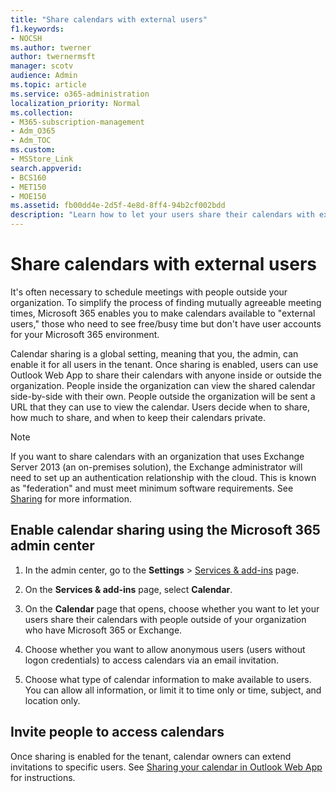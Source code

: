 ```yaml
---
title: "Share calendars with external users"
f1.keywords:
- NOCSH
ms.author: twerner
author: twernermsft
manager: scotv
audience: Admin
ms.topic: article
ms.service: o365-administration
localization_priority: Normal
ms.collection: 
- M365-subscription-management
- Adm_O365
- Adm_TOC
ms.custom:
- MSStore_Link
search.appverid:
- BCS160
- MET150
- MOE150
ms.assetid: fb00dd4e-2d5f-4e8d-8ff4-94b2cf002bdd
description: "Learn how to let your users share their calendars with external users for meetings and appointments. "
---
```


# Share calendars with external users

It's often necessary to schedule meetings with people outside your organization. To simplify the process of finding mutually agreeable meeting times, Microsoft 365 enables you to make calendars available to "external users," those who need to see free/busy time but don't have user accounts for your Microsoft 365 environment.
  
Calendar sharing is a global setting, meaning that you, the admin, can enable it for all users in the tenant. Once sharing is enabled, users can use Outlook Web App to share their calendars with anyone inside or outside the organization. People inside the organization can view the shared calendar side-by-side with their own. People outside the organization will be sent a URL that they can use to view the calendar. Users decide when to share, how much to share, and when to keep their calendars private.
  
> [!NOTE]
> If you want to share calendars with an organization that uses Exchange Server 2013 (an on-premises solution), the Exchange administrator will need to set up an authentication relationship with the cloud. This is known as "federation" and must meet minimum software requirements. See [Sharing](https://technet.microsoft.com/library/dd638083%28v=exchg.150%29.aspx) for more information. 
  
## Enable calendar sharing using the Microsoft 365 admin center

1. In the admin center, go to the **Settings** \> <a href="https://go.microsoft.com/fwlink/p/?linkid=2053743" target="_blank">Services & add-ins</a> page. 
    
  
2. On the **Services &amp; add-ins** page, select **Calendar**.
  
3. On the **Calendar** page that opens, choose whether you want to let your users share their calendars with people outside of your organization who have Microsoft 365 or Exchange.
    
4. Choose whether you want to allow anonymous users (users without logon credentials) to access calendars via an email invitation.

5. Choose what type of calendar information to make available to users. You can allow all information, or limit it to time only or time, subject, and location only.

    
## Invite people to access calendars

Once sharing is enabled for the tenant, calendar owners can extend invitations to specific users. See [Sharing your calendar in Outlook Web App](https://support.office.com/article/7ecef8ae-139c-40d9-bae2-a23977ee58d5.aspx) for instructions. 
  

